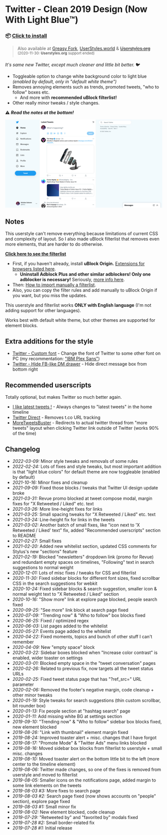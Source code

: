 # Twitter - Clean 2019 Design (Now With Light Blue™)

### 📦 [Click to install](https://github.com/krisu5/userstyles/raw/master/Twitter%20-%20Clean%202019%20Design%20(Now%20With%20Light%20Blue)/twitter_2019_clean_design_now_with_light_blue.user.css)

> Also available at [Greasy Fork](https://greasyfork.org/en/scripts/394318-twitter-clean-2019-design-now-with-light-blue), [UserStyles.world](https://userstyles.world/style/125/twitter-clean-2019-design-now-with-light-blue) & ~~[Userstyles.org](https://33kk.github.io/uso-archive/?author=krisu&style=173920)~~<br>
<sup>(2020-11-30: **Userstyles.org** support ended)</sup>

*It's same new Twitter, except much cleaner and little bit better.* 🐦

- Toggleable option to change white background color to light blue *(enabled by default, only in "default white theme")*
- Removes annoying elements such as trends, promoted tweets, "who to follow" boxes etc.
  - And more with **recommended uBlock filterlist!**
- Other really minor tweaks / style changes.

⚠ ***Read the notes at the bottom!***

![Userstyle screenshot](screenshots/1_screenshot.jpg)

## Notes

This userstyle can't remove everything because limitations of current CSS and complexity of layout.
So I also made uBlock filterlist that removes even more elements, that are harder to do otherwise.

**[Click here to see the filterlist](https://raw.githubusercontent.com/krisu5/userstyles/master/Twitter%20-%20Clean%202019%20Design%20(Now%20With%20Light%20Blue)/filterlist.txt)**

- First, if you haven't already, install **uBlock Origin.** [Extensions for browsers listed here](https://github.com/gorhill/uBlock#ublock-origin).
  - **Uninstall Adblock Plus and other similar adblockers! Only one adblocker is necessary!** Seriously, [more info here](https://twitter.com/gorhill/status/1033706103782170625).
- Then: [How to import manually a filterlist](https://github.com/gorhill/uBlock/wiki/Filter-lists-from-around-the-web).
- Also, you can copy the filter rules and add manually to uBlock Origin if you want, but you miss the updates.

This userstyle and filterlist works **ONLY with English language** (I'm not adding support for other languages).

Works best with default white theme, but other themes are supported for element blocks.

## Extra additions for the style

- [Twitter - Custom font](https://github.com/krisu5/userstyles/raw/master/_Misc/twitter_-_custom_font.user.css) - Change the font of Twitter to some other font on PC (my recommentation: ["IBM Plex Sans"](https://fonts.google.com/specimen/IBM+Plex+Sans))
- [Twitter - Hide FB-like DM drawer](https://github.com/krisu5/userstyles/raw/master/_Misc/twitter_-_hide_fb-like_dm_drawer.user.css) - Hide direct message box from bottom right

## Recommended userscripts

Totally optional, but makes Twitter so much better again.

- [I like latest tweets !](https://greasyfork.org/en/scripts/400695-i-like-latest-tweets) - Always changes to "latest tweets" in the home timeline
- [Twitter Direct](https://greasyfork.org/en/scripts/404632-twitter-direct) - Removes t.co URL tracking
- [MoreTweetsBuster](https://greasyfork.org/en/scripts/397988-moretweetsbuster) - Redirects to actual twitter thread from "more tweets" layout when clicking Twitter link outside of Twitter (works 90% of the time)

## Changelog

- *2022-03-09:* Minor style tweaks and removals of some rules
- *2022-02-24:* Lots of fixes and style tweaks, but most important addition is that "light blue colors" for default theme are now toggleable (enabled by default)
- *2021-10-16:* Minor fixes and cleanup
- *2021-09-09:* Fixed those blocks / tweaks that Twitter UI design update broke
- *2021-03-31:* Revue promo blocked at tweet compose modal, margin fixes for "X Retweeted / Liked" etc. text
- *2021-03-26:* More line-height fixes for links
- *2021-03-25:* Small spacing tweaks for "X Retweeted / Liked" etc. text
- *2021-03-24:* Line-height fix for links in the tweets
- *2021-03-02:* Another batch of small fixes, like "icon next to 'X Retweeted / Liked' text" fix, added "Recommended userscripts" section to README
- *2021-02-27:* Small fixes
- *2021-02-20:* Added new whitelist section, updated CSS comments for Stylus's new "sections" feature
- *2021-02-19:* Blocked "newsletters" dropdown link (promo for Revue) and redundant empty spaces on timelines, "Following" text in search suggestions to normal weight
- *2020-12-01:* Lots of misc fixes / tweaks for CSS and filterlist
- *2020-11-30:* Fixed sidebar blocks for different font sizes, fixed scrollbar CSS in the search suggestions for webkit
- *2020-10-24:* Fixed sidebar blocks & search suggestion, smaller icon & normal weight text to "X Retweeted / Liked" section
- *2020-10-16:* "Show more" link at explore page blocked, people search fixed
- *2020-09-25:* "See more" link block at search page fixed
- *2020-07-09:* "Trending now" & "Who to follow" box blocks fixed
- *2020-06-25:* Fixed / optimized regex
- *2020-06-03:* List pages added to the whitelist
- *2020-05-27:* Events page added to the whitelist
- *2020-04-22:* Fixed moments, topics and bunch of other stuff I can't remember
- *2020-04-09:* New "empty space" block
- *2020-03-22:* Sidebar boxes blocked when "Increase color contrast" is enabled, wider toaster on settings
- *2020-03-01:* Blocked empty space in the "tweet conversation" pages
- *2020-02-26:* Related to previous fix, now targets all the tweet status URLs
- *2020-02-25:* Fixed tweet status page that has "?ref_src=" URL parameter
- *2020-02-06:* Removed the footer's negative margin, code cleanup + other minor tweaks
- *2020-01-19:* Style tweaks for search suggestions (thin custom scrollbar, bit rounder box)
- *2020-01-13:* Fix people section at "hashtag search" page
- *2020-01-11:* Add missing white BG at settings section
- *2019-09-10:* "Trending now" & "Who to follow" sidebar box blocks fixed, new element blocked
- *2019-08-26:* "Link with thumbnail" element margin fixed
- *2019-08-24:* Improved toaster alert + misc. changes that I have forgot
- *2019-08-17:* "Promote Mode" & "Twitter Ads" menu links blocked
- *2019-08-16:* Moved sidebar box blocks from filterlist to userstyle + small misc. changes
- *2019-08-10:* Moved toaster alert on the bottom little bit to the left (more center to the timeline element)
- *2019-08-06:* Twitter made changes, so one of the fixes is removed from userstyle and moved to filterlist
- *2019-08-05:* Smaller icons on the notifications page, added margin to some link elements on the tweets
- *2019-08-03 #3:* More fixes to search page
- *2019-08-03 #2:* Search page fixed (now shows accounts on "people" section), explore page fixed
- *2019-08-03 #1:* Small minor fix
- *2019-08-02:* New element blocked, code cleanup
- *2019-07-29:* "Retweeted by" and "favorited by" modals fixed
- *2019-07-28 #2:* Small border-related fix
- *2019-07-28 #1:* Initial release